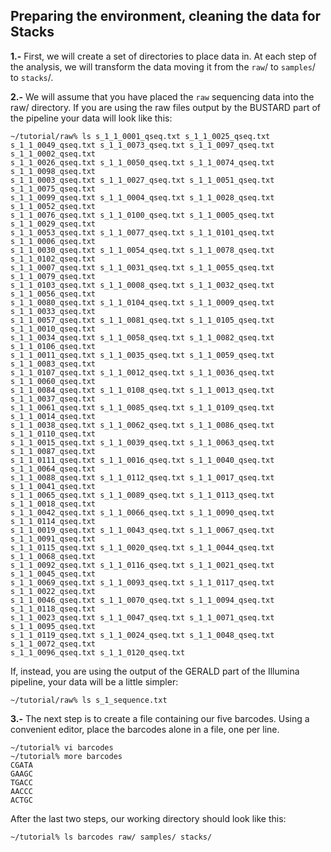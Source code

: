## Preparing the environment, cleaning the data for Stacks

**1.-**  First, we will create a set of directories to place data in. At each step of the analysis, we will transform the data moving it from the `raw`/ to `samples`/ to `stacks`/. 

**2.-** We will assume that you have placed the `raw` sequencing data into the raw/ directory. If you are using the raw files output by the BUSTARD part of the pipeline your data will look like this: 

``` 
~/tutorial/raw% ls s_1_1_0001_qseq.txt s_1_1_0025_qseq.txt 
s_1_1_0049_qseq.txt s_1_1_0073_qseq.txt s_1_1_0097_qseq.txt s_1_1_0002_qseq.txt
s_1_1_0026_qseq.txt s_1_1_0050_qseq.txt s_1_1_0074_qseq.txt s_1_1_0098_qseq.txt 
s_1_1_0003_qseq.txt s_1_1_0027_qseq.txt s_1_1_0051_qseq.txt s_1_1_0075_qseq.txt 
s_1_1_0099_qseq.txt s_1_1_0004_qseq.txt s_1_1_0028_qseq.txt s_1_1_0052_qseq.txt 
s_1_1_0076_qseq.txt s_1_1_0100_qseq.txt s_1_1_0005_qseq.txt s_1_1_0029_qseq.txt 
s_1_1_0053_qseq.txt s_1_1_0077_qseq.txt s_1_1_0101_qseq.txt s_1_1_0006_qseq.txt 
s_1_1_0030_qseq.txt s_1_1_0054_qseq.txt s_1_1_0078_qseq.txt s_1_1_0102_qseq.txt 
s_1_1_0007_qseq.txt s_1_1_0031_qseq.txt s_1_1_0055_qseq.txt s_1_1_0079_qseq.txt 
s_1_1_0103_qseq.txt s_1_1_0008_qseq.txt s_1_1_0032_qseq.txt s_1_1_0056_qseq.txt 
s_1_1_0080_qseq.txt s_1_1_0104_qseq.txt s_1_1_0009_qseq.txt s_1_1_0033_qseq.txt 
s_1_1_0057_qseq.txt s_1_1_0081_qseq.txt s_1_1_0105_qseq.txt s_1_1_0010_qseq.txt 
s_1_1_0034_qseq.txt s_1_1_0058_qseq.txt s_1_1_0082_qseq.txt s_1_1_0106_qseq.txt 
s_1_1_0011_qseq.txt s_1_1_0035_qseq.txt s_1_1_0059_qseq.txt s_1_1_0083_qseq.txt 
s_1_1_0107_qseq.txt s_1_1_0012_qseq.txt s_1_1_0036_qseq.txt s_1_1_0060_qseq.txt 
s_1_1_0084_qseq.txt s_1_1_0108_qseq.txt s_1_1_0013_qseq.txt s_1_1_0037_qseq.txt 
s_1_1_0061_qseq.txt s_1_1_0085_qseq.txt s_1_1_0109_qseq.txt s_1_1_0014_qseq.txt 
s_1_1_0038_qseq.txt s_1_1_0062_qseq.txt s_1_1_0086_qseq.txt s_1_1_0110_qseq.txt 
s_1_1_0015_qseq.txt s_1_1_0039_qseq.txt s_1_1_0063_qseq.txt s_1_1_0087_qseq.txt 
s_1_1_0111_qseq.txt s_1_1_0016_qseq.txt s_1_1_0040_qseq.txt s_1_1_0064_qseq.txt 
s_1_1_0088_qseq.txt s_1_1_0112_qseq.txt s_1_1_0017_qseq.txt s_1_1_0041_qseq.txt 
s_1_1_0065_qseq.txt s_1_1_0089_qseq.txt s_1_1_0113_qseq.txt s_1_1_0018_qseq.txt 
s_1_1_0042_qseq.txt s_1_1_0066_qseq.txt s_1_1_0090_qseq.txt s_1_1_0114_qseq.txt 
s_1_1_0019_qseq.txt s_1_1_0043_qseq.txt s_1_1_0067_qseq.txt s_1_1_0091_qseq.txt 
s_1_1_0115_qseq.txt s_1_1_0020_qseq.txt s_1_1_0044_qseq.txt s_1_1_0068_qseq.txt 
s_1_1_0092_qseq.txt s_1_1_0116_qseq.txt s_1_1_0021_qseq.txt s_1_1_0045_qseq.txt 
s_1_1_0069_qseq.txt s_1_1_0093_qseq.txt s_1_1_0117_qseq.txt s_1_1_0022_qseq.txt 
s_1_1_0046_qseq.txt s_1_1_0070_qseq.txt s_1_1_0094_qseq.txt s_1_1_0118_qseq.txt 
s_1_1_0023_qseq.txt s_1_1_0047_qseq.txt s_1_1_0071_qseq.txt s_1_1_0095_qseq.txt 
s_1_1_0119_qseq.txt s_1_1_0024_qseq.txt s_1_1_0048_qseq.txt s_1_1_0072_qseq.txt 
s_1_1_0096_qseq.txt s_1_1_0120_qseq.txt
```


If, instead, you are using the output of the GERALD part of the Illumina pipeline, your data will be a little simpler: 

```
~/tutorial/raw% ls s_1_sequence.txt
```

**3.-** The next step is to create a file containing our five barcodes. Using a convenient editor, place the barcodes alone in a file, one per line. 

```
~/tutorial% vi barcodes 
~/tutorial% more barcodes 
CGATA 
GAAGC 
TGACC 
AACCC 
ACTGC

```

After the last two steps, our working directory should look like this: 

```
~/tutorial% ls barcodes raw/ samples/ stacks/
```
